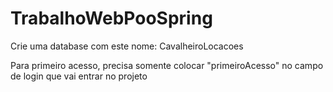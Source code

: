# TrabalhoWebPooSpring

Crie uma database com  este nome: CavalheiroLocacoes

Para primeiro acesso, precisa somente colocar "primeiroAcesso" no campo de login que vai entrar no projeto  
